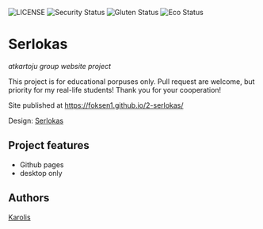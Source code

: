 ![LICENSE](https://img.shields.io/badge/license-MIT-blue.svg?style=flat-square)
![Security Status](https://img.shields.io/security-headers?label=Security&url=https%3A%2F%2Fgithub.com&style=flat-square)
![Gluten Status](https://img.shields.io/badge/Gluten-Free-green.svg)
![Eco Status](https://img.shields.io/badge/ECO-Friendly-green.svg)

# Serlokas

_atkartoju group website project_

This project is for educational porpuses only. Pull request are welcome, but priority for my real-life students! Thank you for your cooperation!

Site published at https://foksen1.github.io/2-serlokas/ 

Design: [Serlokas](https://cdn.discordapp.com/attachments/648536139677958156/648860542743740428/404-Web-Page-Design-Examples-6.png)

## Project features

- Github pages
- desktop only

## Authors

[Karolis](https://github.com/fOKSEN1)